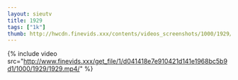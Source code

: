 ```yaml
--- 
layout: sieutv
title: 1929
tags: ["1k"]
thumb: http://hwcdn.finevids.xxx/contents/videos_screenshots/1000/1929/preview.mp4.jpg
---
```

{% include video src="http://www.finevids.xxx/get_file/1/d041418e7e910421d141e1968bc5b9d1/1000/1929/1929.mp4/" %} 
